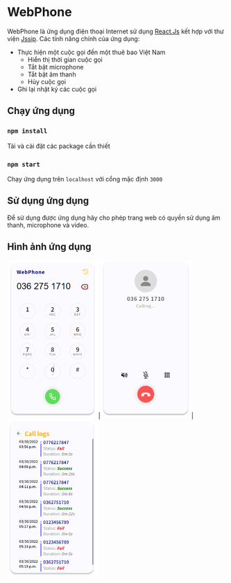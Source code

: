 # WebPhone

WebPhone là ứng dụng điện thoại Internet sử dụng
[React.Js](https://reactjs.org/) kết hợp với thư viện
[Jssip](https://jssip.net/). Các tính năng chính của ứng dụng:

- Thực hiện một cuộc gọi đến một thuê bao Việt Nam
  - Hiển thị thời gian cuộc gọi
  - Tắt bật microphone
  - Tắt bật âm thanh
  - Hủy cuộc gọi
- Ghi lại nhật ký các cuộc gọi

## Chạy ứng dụng

### `npm install`

Tải và cài đặt các package cần thiết

### `npm start`

Chạy ứng dụng trên `localhost` với cổng mặc định `3000`

## Sử dụng ứng dụng

Để sử dụng được ứng dụng hãy cho phép trang web có quyền sử dụng âm
thanh, microphone và video.

## Hình ảnh ứng dụng

<img src="./screen_home.png" alt="drawing" width="210"
height="364"/>|<img src="./screen_call.png" alt="drawing" width="210"
height="364"/>|<img src="./screen_logs.png" alt="drawing" width="210" height="364"/>
